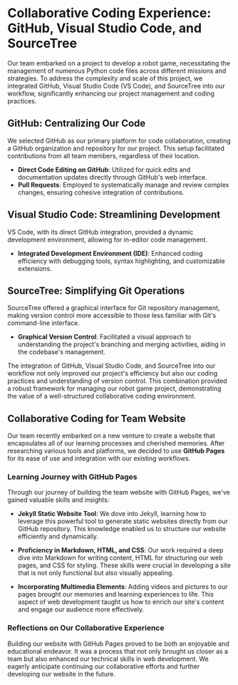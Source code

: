 # Collaborative Coding Experience: GitHub, Visual Studio Code, and SourceTree

Our team embarked on a project to develop a robot game, necessitating the management of numerous Python code files across different missions and strategies. To address the complexity and scale of this project, we integrated GitHub, Visual Studio Code (VS Code), and SourceTree into our workflow, significantly enhancing our project management and coding practices.

## GitHub: Centralizing Our Code

We selected GitHub as our primary platform for code collaboration, creating a GitHub organization and repository for our project. This setup facilitated contributions from all team members, regardless of their location.

- **Direct Code Editing on GitHub**: Utilized for quick edits and documentation updates directly through GitHub's web interface.
- **Pull Requests**: Employed to systematically manage and review complex changes, ensuring cohesive integration of contributions.

## Visual Studio Code: Streamlining Development

VS Code, with its direct GitHub integration, provided a dynamic development environment, allowing for in-editor code management.

- **Integrated Development Environment (IDE)**: Enhanced coding efficiency with debugging tools, syntax highlighting, and customizable extensions.

## SourceTree: Simplifying Git Operations

SourceTree offered a graphical interface for Git repository management, making version control more accessible to those less familiar with Git's command-line interface.

- **Graphical Version Control**: Facilitated a visual approach to understanding the project's branching and merging activities, aiding in the codebase's management.

The integration of GitHub, Visual Studio Code, and SourceTree into our workflow not only improved our project's efficiency but also our coding practices and understanding of version control. This combination provided a robust framework for managing our robot game project, demonstrating the value of a well-structured collaborative coding environment.

## Collaborative Coding for Team Website

Our team recently embarked on a new venture to create a website that encapsulates all of our learning processes and cherished memories. After researching various tools and platforms, we decided to use **GitHub Pages** for its ease of use and integration with our existing workflows.

### Learning Journey with GitHub Pages

Through our journey of building the team website with GitHub Pages, we've gained valuable skills and insights:

- **Jekyll Static Website Tool**: We dove into Jekyll, learning how to leverage this powerful tool to generate static websites directly from our GitHub repository. This knowledge enabled us to structure our website efficiently and dynamically.

- **Proficiency in Markdown, HTML, and CSS**: Our work required a deep dive into Markdown for writing content, HTML for structuring our web pages, and CSS for styling. These skills were crucial in developing a site that is not only functional but also visually appealing.

- **Incorporating Multimedia Elements**: Adding videos and pictures to our pages brought our memories and learning experiences to life. This aspect of web development taught us how to enrich our site's content and engage our audience more effectively.

### Reflections on Our Collaborative Experience

Building our website with GitHub Pages proved to be both an enjoyable and educational endeavor. It was a process that not only brought us closer as a team but also enhanced our technical skills in web development. We eagerly anticipate continuing our collaborative efforts and further developing our website in the future.
